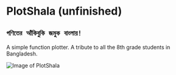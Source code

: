 # PlotShala (unfinished) #
` গণিতের আঁকিবুকি জমুক বাংলায়!  `
---
A simple function plotter. A tribute to all the 8th grade students in Bangladesh.

![Image of PlotShala]((https://github.com/galibhassan/PlotShala/blob/mobileVersion/PreviewPlotShala01.JPG))


